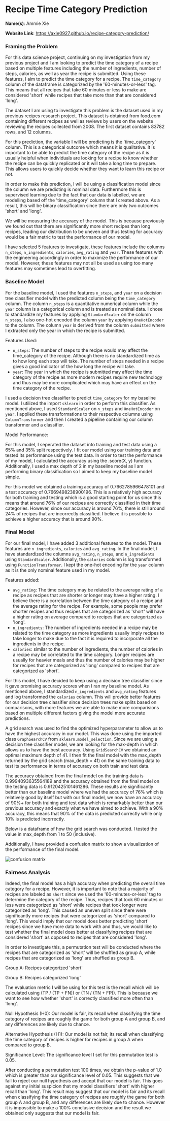# Recipe Time Category Prediction

**Name(s)**: Ammie Xie

**Website Link**: https://axie0927.github.io/recipe-category-prediction/

### Framing the Problem

For this data science project, continuing on my investigation from my previous project and I am looking to predict the time category of a recipe based on multiple features including the number of ingredients, number of steps, calories, as well as year the recipe is submitted. Using these features, I aim to predict the time category for a recipe. The `time_category` column of the dataframe is categorized by the '60-minutes-or-less' tag. This means that all recipes that take 60 minutes or less to make are considered 'short' while recipes that take more than that are considered 'long'. 

The dataset I am using to investigate this problem is the dataset used in my previous recipes research project. This dataset is obtained from food.com containing different recipes as well as reviews by users on the website reviewing the recipes collected from 2008. The first dataset contains 83782 rows, and 12 columns. 

For this prediction, the variable I will be predicting is the 'time_category' column. This is a categorical outcome which means it is qualitative. It is important to be able to predict the time category of the recipe as it is usually helpful when individuals are looking for a recipe to know whether the recipe can be quickly replicated or it will take a long time to prepare. This allows users to quickly decide whether they want to learn this recipe or not.

In order to make this prediction, I will be using a classification model since the column we are predicting is nominal data. Furthermore this is supervised learning due to the fact that our data is labelled, we are modelling based off the 'time_category' column that I created above. As a result, this will be binary classification since there are only two outcomes 'short' and 'long'.

We will be measuring the accuracy of the model. This is because previously we found out that there are significantly more short recipes than long recipes, leading our distribution to be uneven and thus testing for accuracy would be a fair metric to test the performance of our model. 

I have selected 5 features to investigate, these features include the columns `n_steps`, `n_ingredients`, `calories`, `avg_rating` and `year`. These features with the engineering accordingly in order to maximize the performance of our model. However, these features may not all be used as using too many features may sometimes lead to overfitting. 

### Baseline Model

For the baseline model, I used the features `n_steps`, and `year` on a decision tree classifier model with the predicted column being the `time_category` column. The column `n_steps` is a quantitative numerical column while the `year` column is a categorical column and is treated as nominal data. I chose to standardize my features by applying `StandardScaler` on the column `n_steps`, I also one-hot encoded the column `year` by applying `OneHotEncoder` to the column. The column `year` is derived from the column `submitted` where I extracted only the year in which the recipe is submitted. 

Features Used:

- `n_steps`: The number of steps to the recipe would may affect the time_category of the recipe. Although there is no standardized time as to how long each step will take. The number of steps needed in a recipe gives a good indicator of the how long the recipe will take.
- `year`: The year in which the recipe is submitted may affect the time category of the recipe as more modern recipes require new technology and thus may be more complicated which may have an effect on the time category of the recipe.

I used a decision tree classifier to predict `time_category` for my baseline model. I utilized the import `sklearn` in order to perform this classifier. As mentioned above, I used `StandardScaler` on `n_steps` and `OneHotEncoder` on `year`. I applied these transformations to their respective columns using `ColumnTransformer` and then I created a pipeline containing our column transformer and a classifier. 

Model Performance:

For this model, I seperated the dataset into training and test data using a 65% and 35% split respectively. I fit our model using our training data and tested its performance using the test data. In order to test the performance of my model, I calculated the accuracy using the .score(X, y) function. Additionally, I used a max depth of 2 in my baseline model as I am performing binary classification so I aimed to keep my baseline model simple. 

For this model we obtained a training accuracy of 0.7662785966478101 and a test accuracy of 0.7669498238900196. This is a relatively high accuracy for both training and testing which is a good starting point for us since this means that around 76% of our recipes are correctly classified in their time categories. However, since our accuracy is around 76%, there is still around 24% of recipes that are incorrectly classified. I believe it is possible to achieve a higher accuracy that is around 90%.

### Final Model

For our final model, I have added 3 additional features to the model. These features are `n_ingredients`, `calories` and `avg_rating`. In the final model, I have standardized the columns `avg_rating`, `n_steps`, and `n_ingredients` using `StandardScaler`. Additionally, the `calories` column is log transformed using `FunctionTransformer`. I kept the one-hot encoding for the `year` column as it is the only nominal feature used in my model. 

Features added:

- `avg_rating`: The time category may be related to the average rating of a recipe as recipes that are shorter or longer may have a higher rating. I believe there is a correlation between the time category of a recipe and the average rating for the recipe. For example, some people may prefer shorter recipes and thus recipes that are categorized as 'short' will have a higher rating on average compared to recipes that are categorized as 'long'. 
- `n_ingredients`: The number of ingredients needed in a recipe may be related to the time category as more ingredients usually imply recipes to take longer to make due to the fact it is required to incorporate all the ingredients in the recipe. 
- `calories`: similar to the number of ingredients, the number of calories in a recipe may be correlated to the time category. Longer recipes are usually for heavier meals and thus the number of calories may be higher for recipes that are categorized as 'long' compared to recipes that are categorized as 'short'. 

For this model, I have decided to keep using a decision tree classifier since it gave promising accuracy scores when I ran my baseline model. As mentioned above, I standardized `n_ingredients` and `avg_rating` features and log transformed the `calories` column. This will provide better features for our decision tree classifier since decision trees make splits based on comparisons, with more features we are able to make more comparisions based on multiple different factors giving the model more accurate predictions. 

A grid search was used to find the optimized hyperparameter to allow us to have the highest accuracy in our model. This was done using the imported class `GraphSearchCV` from `sklearn.model_selection`. Since we are using a decision tree classifier model, we are looking for the max-depth in which allows us to have the best accuracy. Using `GridSearchCV` we obtained an optimal maximum depth of 41. I then fit the final model with the max_depth returned by the grid search (max_depth = 41) on the same training data to test its performance in terms of accuracy on both train and test data.

The accuracy obtained from the final model on the training data is 0.9994093635564189 and the accuracy obtained from the final model on the testing data is 0.9120425101461286. These results are significantly better than our baseline model where we had the accuracy of 76% which is relatively good by itself but with our final model, we now have an accuracy of 90%+ for both training and test data which is remarkably better than our previous accuracy and exactly what we have aimed to achieve. With a 90% accuracy, this means that 90% of the data is predicted correctly while only 10% is predicted incorrectly. 

Below is a dataframe of how the grid search was conducted. I tested the value in max_depth from 1 to 50 (inclusive).



Additionally, I have provided a confusion matrix to show a visualization of the performance of the final model. 

![confusion matrix](confusion_matrix.png)

### Fairness Analysis

Indeed, the final model has a high accuracy when predicting the overall time category for a recipe. However, it is important to note that a majority of recipes are labeled as `short` since we used the '60-minutes-or-less' tag to determine the category of the recipe. Thus, recipes that took 60 minutes or less were categorized as 'short' while recipes that took longer were categorized as 'long'. This caused an uneven split since there were significantly more recipes that were categorized as 'short' compared to 'long'. This would imply that our model does better predicting 'short' recipes since we have more data to work with and thus, we would like to test whether the final model does better at classifying recipes that are considered 'short' as opposed to recipes that are considered 'long'. 

In order to investigate this, a permutation test will be conducted where the recipes that are categorized as 'short' will be shuffled as group A, while recipes that are categorized as 'long' are shuffled as group B. 


Group A: Recipes categorized 'short'

Group B: Recipes categorized 'long'


The evaluation metric I will be using for this test is the recall which will be calculated using (TP / (TP + FN)) or (TN / (TN + FP)). This is because we want to see how whether 'short' is correctly classified more often than 'long'.


Null Hypothesis (H0): Our model is fair, its recall when classifying the time category of recipes are roughly the game for both group A and group B, and any differences are likely due to chance.

Alternative Hypothesis (H1): Our model is not fair, its recall when classifying the time category of recipes is higher for recipes in group A when compared to group B.

Significance Level: The significance level I set for this permutation test is 0.05.

After conducting a permutation test 100 times, we obtain the p-value of 1.0 which is greater than our significance level of 0.05. This suggests that we fail to reject our null hypothesis and accept that our model is fair. This goes against my initial suspicion that my model classifiers 'short' with higher recall than 'long'. This result may suggest that our model is fair and its recall when classifying the time category of recipes are roughly the game for both group A and group B, and any differences are likely due to chance. However it is impossible to make a 100% conclusive decision and the result we obtained only suggests that our model is fair.